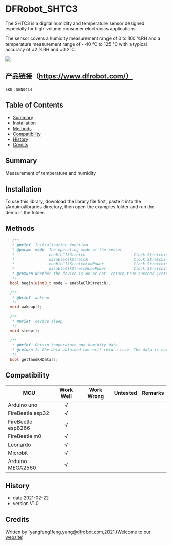 # DFRobot_SHTC3

The SHTC3 is a digital humidity and temperature sensor designed especially for high-volume consumer electronics applications.

The sensor covers a humidity measurement range of 0 to 100 %RH and a temperature measurement range of - 40 °C to 125 °C with a typical accuracy of ±2 %RH and ±0.2°C.

![](D:\Arduino\libraries\DFRobot_SHTC3\resources\images\SEN0427svg1.png)

## 产品链接（https://www.dfrobot.com/）
    SKU：SEN0414

## Table of Contents

* [Summary](#summary)
* [Installation](#installation)
* [Methods](#methods)
* [Compatibility](#compatibility)
* [History](#history)
* [Credits](#credits)
<snippet>
<content>

## Summary
Measurement of temperature and humidity

## Installation

To use this library, download the library file first, paste it into the \Arduino\libraries directory, then open the examples folder and run the demo in the folder.

## Methods

```C++
   /**
   * @brief  Initialization function
   * @param  mode  The operating mode of the sensor
   *               enableClkStretch                     Clock Stretching Enabled
   *               disableClkStretch                    Clock Stretching Disabled
   *               enableClkStretchLowPower             Clock Stretching Enabled & Low Power
   *               disableClkStretchLowPower            Clock Stretching Disabled & Low Power
   * @return Whether the device is on or not. return true succeed ;return false failed.
   */
  bool begin(uint8_t mode = enableClkStretch);
  
  /**
   * @brief  wakeup
   */
  void wakeup();
  
  /**
   * @brief  device sleep
   */
  void sleep();
  
  /**
   * @brief  Obtain temperature and humidity data
   * @return Is the data obtained correct? return true  The data is correct ; return false  The data  is incorrect
   */
  bool getTandRHData();

```

## Compatibility

| MCU                | Work Well | Work Wrong | Untested | Remarks |
| ------------------ | :-------: | :--------: | :------: | ------- |
| Arduino uno        |     √     |            |          |         |
| FireBeetle esp32   |     √     |            |          |         |
| FireBeetle esp8266 |     √     |            |          |         |
| FireBeetle m0      |     √     |            |          |         |
| Leonardo           |     √     |            |          |         |
| Microbit           |     √     |            |          |         |
| Arduino MEGA2560   |     √     |            |          |         |


## History

- data 2021-02-22
- version V1.0


## Credits

Written by [yangfeng]<feng.yang@dfrobot.com>,2021,(Welcome to our [website](https://www.dfrobot.com/))

